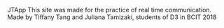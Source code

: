 JTApp
This site was made for the practice of real time communication.
Made by Tiffany Tang and Juliana Tamizaki, students of D3 in BCIT 2018

